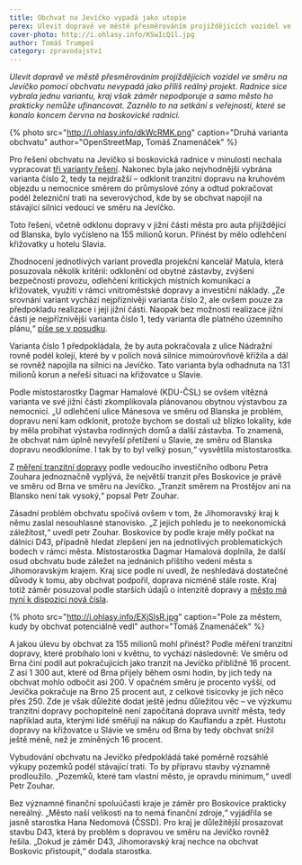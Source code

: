 ```yaml
---
title: Obchvat na Jevíčko vypadá jako utopie
perex: Ulevit dopravě ve městě přesměrováním projíždějících vozidel ve směru na Jevíčko pomocí obchvatu nevypadá jako příliš reálný projekt. Radnice sice vybrala jednu variantu, kraj však záměr nepodporuje a samo město ho prakticky nemůže ufinancovat.
cover-photo: http://i.ohlasy.info/KSwIcQ1l.jpg
author: Tomáš Trumpeš
category: zpravodajství
---
```


*Ulevit dopravě ve městě přesměrováním projíždějících vozidel ve směru na Jevíčko pomocí obchvatu nevypadá jako příliš reálný projekt. Radnice sice vybrala jednu variantu, kraj však záměr nepodporuje a samo město ho prakticky nemůže ufinancovat. Zaznělo to na setkání s veřejností, které se konalo koncem června na boskovické radnici.*

{% photo src="http://i.ohlasy.info/dkWcRMK.png" caption="Druhá varianta obchvatu" author="OpenStreetMap, Tomáš Znamenáček" %}

Pro řešení obchvatu na Jevíčko si boskovická radnice v minulosti nechala vypracovat [tři varianty řešení](http://www.ohlasy.info/clanky/2016/11/obchvat.html). Nakonec byla jako nejvhodnější vybrána varianta číslo 2, tedy ta nejdražší – odklonit tranzitní dopravu na kruhovém objezdu u nemocnice směrem do průmyslové zóny a odtud pokračovat podél železniční trati na severovýchod, kde by se obchvat napojil na stávající silnici vedoucí ve směru na Jevíčko.

Toto řešení, včetně odklonu dopravy v jižní části města pro auta přijíždějící od Blanska, bylo vyčísleno na 155 milionů korun. Přinést by mělo odlehčení křižovatky u hotelu Slavia.

Zhodnocení jednotlivých variant provedla projekční kancelář Matula, která posuzovala několik kritérií: odklonění od obytné zástavby, zvýšení bezpečnosti provozu, odlehčení kritických místních komunikací a křižovatek, využití v rámci vnitroměstské dopravy a investiční náklady. „Ze srovnání variant vychází nejpříznivěji varianta číslo 2, ale ovšem pouze za předpokladu realizace i její jižní části. Naopak bez možnosti realizace jižní části je nejpříznivější varianta číslo 1, tedy varianta dle platného územního plánu,“ [píše se v posudku](http://data.ohlasy.info/2018/obchvat-posudek.pdf).

Varianta číslo 1 předpokládala, že by auta pokračovala z ulice Nádražní rovně podél kolejí, které by v polích nová silnice mimoúrovňově křížila a dál se rovněž napojila na silnici na Jevíčko. Tato varianta byla odhadnuta na 131 milionů korun a neřeší situaci na křižovatce u Slavie.

Podle místostarostky Dagmar Hamalové (KDU-ČSL) se ovšem vítězná varianta ve své jižní části zkomplikovala plánovanou obytnou výstavbou za nemocnicí. „U odlehčení ulice Mánesova ve směru od Blanska je problém, dopravu není kam odklonit, protože bychom se dostali už blízko lokality, kde by měla probíhat výstavba rodinných domů a další zástavba. To znamená, že obchvat nám úplně nevyřeší přetížení u Slavie, ze směru od Blanska dopravu neodkloníme. I tak by to byl velký posun,“ vysvětlila místostarostka.

Z [měření tranzitní dopravy](http://data.ohlasy.info/2017/studie-dopravy-smery.pdf) podle vedoucího investičního odboru Petra Zouhara jednoznačně vyplývá, že největší tranzit přes Boskovice je právě ve směru od Brna ve směru na Jevíčko. „Tranzit směrem na Prostějov ani na Blansko není tak vysoký,“ popsal Petr Zouhar.

Zásadní problém obchvatu spočívá ovšem v tom, že Jihomoravský kraj k němu zaslal nesouhlasné stanovisko. „Z jejich pohledu je to neekonomická záležitost,“ uvedl petr Zouhar. Boskovice by podle kraje měly počkat na dálnici D43, případně hledat zlepšení jen na jednotlivých problematických bodech v rámci města. Místostarostka Dagmar Hamalová doplnila, že další osud obchvatu bude záležet na jednáních příštího vedení města s Jihomoravským krajem. Kraj sice podle ní uvedl, že neshledává dostatečné důvody k tomu, aby obchvat podpořil, doprava nicméně stále roste. Kraj totiž záměr posuzoval podle starších údajů o intenzitě dopravy a [město má nyní k dispozici nová čísla](http://data.ohlasy.info/2017/studie-dopravy-intenzity.pdf). 

{% photo src="http://i.ohlasy.info/EXjSlsR.jpg" caption="Pole za městem, kudy by obchvat potenciálně vedl" author="Tomáš Znamenáček" %}

A jakou úlevu by obchvat za 155 milionů mohl přinést? Podle měření tranzitní dopravy, které probíhalo loni v květnu, to vychází následovně: Ve směru od Brna činí podíl aut pokračujících jako tranzit na Jevíčko přibližně 16 procent. Z asi 1 300 aut, které od Brna přijely během osmi hodin, by jich tedy na obchvat mohlo odbočit asi 200. V opačném směru je procento vyšší, od Jevíčka pokračuje na Brno 25 procent aut, z celkové tisícovky je jich něco přes 250. Zde je však důležité dodat ještě jednu důležitou věc – ve výzkumu tranzitní dopravy pochopitelně není započítaná doprava uvnitř města, tedy například auta, kterými lidé směřují na nákup do Kauflandu a zpět. Hustotu dopravy na křižovatce u Slávie ve směru od Brna by tedy obchvat snížil ještě méně, než je zmíněných 16 procent.

Vybudování obchvatu na Jevíčko předpokládá také poměrně rozsáhlé výkupy pozemků podél stávající trati. To by přípravu stavby významně prodloužilo. „Pozemků, které tam vlastní město, je opravdu minimum,“ uvedl Petr Zouhar. 

Bez významné finanční spoluúčasti kraje je záměr pro Boskovice prakticky nereálný. „Město naší velikosti na to nemá finanční zdroje,“ vyjádřila se jasně starostka Hana Nedomová (ČSSD). Pro kraj je důležitější prosazovat stavbu D43, která by problém s dopravou ve směru na Jevíčko rovněž řešila. „Dokud je záměr D43, Jihomoravský kraj nechce na obchvat Boskovic přistoupit,“ dodala starostka.